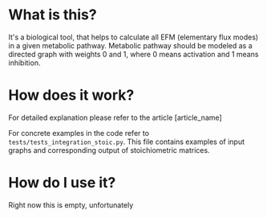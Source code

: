# What is this?
It's a biological tool, that helps to calculate all
EFM (elementary flux modes) in a given metabolic pathway.
Metabolic pathway should be modeled as a directed graph
with weights 0 and 1, where 0 means activation and
1 means inhibition.

# How does it work?
For detailed explanation please refer to the article [article_name]


For concrete examples in the code refer to `tests/tests_integration_stoic.py`.
This file contains examples of input graphs and
corresponding output of stoichiometric matrices.

# How do I use it?
Right now this is empty, unfortunately





